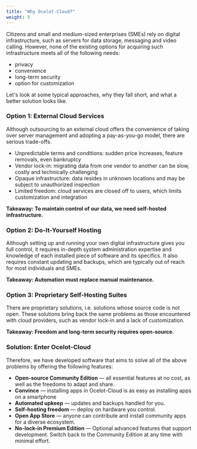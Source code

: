 ```yaml
---
title: "Why Ocelot-Cloud?"
weight: 5
---
```


Citizens and small and medium-sized enterprises (SMEs) rely on digital infrastructure, such as servers for data storage, messaging and video calling. However, none of the existing options for acquiring such infrastructure meets all of the following needs:

* privacy
* convenience
* long-term security
* option for customization

Let's look at some typical approaches, why they fall short, and what a better solution looks like.

### Option 1: External Cloud Services

Although outsourcing to an external cloud offers the convenience of taking over server management and adopting a pay-as-you-go model, there are serious trade-offs.

* Unpredictable terms and conditions: sudden price increases, feature removals, even bankruptcy
* Vendor lock-in: migrating data from one vendor to another can be slow, costly and technically challenging
* Opaque infrastructure: data resides in unknown locations and may be subject to unauthorized inspection
* Limited freedom: cloud services are closed off to users, which limits customization and integration

**Takeaway: To maintain control of our data, we need self-hosted infrastructure.**

### Option 2: Do-It-Yourself Hosting

Although setting up and running your own digital infrastructure gives you full control, it requires in-depth system administration expertise and knowledge of each installed piece of software and its specifics. It also requires constant updating and backups, which are typically out of reach for most individuals and SMEs.

**Takeaway: Automation must replace manual maintenance.**

### Option 3: Proprietary Self-Hosting Suites

There are proprietary solutions, i.e. solutions whose source code is not open. These solutions bring back the same problems as those encountered with cloud providers, such as vendor lock-in and a lack of customization.

**Takeaway: Freedom and long-term security requires open-source.**

### Solution: Enter Ocelot-Cloud

Therefore, we have developed software that aims to solve all of the above problems by offering the following features:

* **Open-source Community Edition** — all essential features at no cost, as well as the freedoms to adapt and share.
* **Convince** — installing apps in Ocelot-Cloud is as easy as installing apps on a smartphone
* **Automated upkeep** — updates and backups handled for you.
* **Self-hosting freedom** — deploy on hardware you control.
* **Open App Store** — anyone can contribute and install community apps for a diverse ecosystem.
* **No-lock-in Premium Edition** — Optional advanced features that support development. Switch back to the Community Edition at any time with minimal effort.